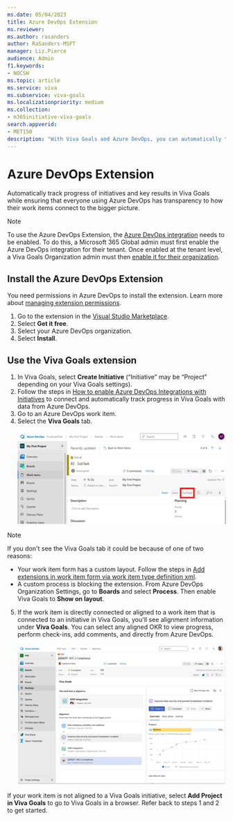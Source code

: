 ```yaml
---
ms.date: 05/04/2023
title: Azure DevOps Extension
ms.reviewer: 
ms.author: rasanders
author: RaSanders-MSFT
manager: Liz.Pierce
audience: Admin
f1.keywords:
- NOCSH
ms.topic: article
ms.service: viva
ms.subservice: viva-goals
ms.localizationpriority: medium
ms.collection:  
- m365initiative-viva-goals  
search.appverid:
- MET150
description: "With Viva Goals and Azure DevOps, you can automatically track progress of initiatives and key results in Viva Goals while ensuring that everyone using Azure DevOps has transparency to how their work items connect to the bigger picture. "
---
```


# Azure DevOps Extension

Automatically track progress of initiatives and key results in Viva Goals while ensuring that everyone using Azure DevOps has transparency to how their work items connect to the bigger picture.

> [!NOTE]
> To use the Azure DevOps Extension, the [Azure DevOps integration](/Viva/goals/azure-devops-integration) needs to be enabled. To do this, a Microsoft 365 Global admin must first enable the Azure DevOps integration for their tenant. Once enabled at the tenant level, a Viva Goals Organization admin must then [enable it for their organization](/viva/goals/vg-integrations-administration-overview).

## Install the Azure DevOps Extension
You need permissions in Azure DevOps to install the extension. Learn more about [managing extension permissions](/azure/devops/marketplace/grant-permissions).

1. Go to the extension in the [Visual Studio Marketplace](https://marketplace.visualstudio.com/items?itemName=VivaGoals.viva-goals).
1. Select **Get it free**.
1. Select your Azure DevOps organization.
1. Select **Install**.

## Use the Viva Goals extension
1. In Viva Goals, select **Create Initiative** (“Initiative” may be “Project” depending on your Viva Goals settings).
2. Follow the steps in [How to enable Azure DevOps Integrations with Initiatives](/viva/goals/azure-devops-integration#how-to-enable-azure-devops-integration-with-initiative) to connect and automatically track progress in Viva Goals with data from Azure DevOps.
3. Go to an Azure DevOps work item.
4. Select the **Viva Goals** tab.<br><br />
![Work item showing Viva Goals tab](../media/goals/AZ1.png)
> [!NOTE]
> If you don't see the Viva Goals tab it could be because of one of two reasons:
>
> - Your work item form has a custom layout. Follow the steps in [Add extensions in work item form via work item type definition xml](/azure/devops/extend/develop/configure-workitemform-extensions).
> - A custom process is blocking the extension. From Azure DevOps Organization Settings, go to **Boards** and select **Process**. Then enable Viva Goals to **Show on layout**.

5. If the work item is directly connected or aligned to a work item that is connected to an initiative in Viva Goals, you'll see alignment information under **Viva Goals**. You can select any aligned OKR to view progress, perform check-ins, add comments, and directly from Azure DevOps.<br><br/>
![Work item showing alignment information](../media/goals/AZ2.png)

If your work item is not aligned to a Viva Goals initiative, select **Add Project in Viva Goals** to go to Viva Goals in a browser. Refer back to steps 1 and 2 to get started.